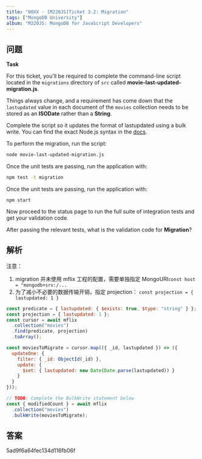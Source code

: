 ```yaml
---
title: "00XX - [M220JS]Ticket 3.2: Migration"
tags: ["MongoDB University"]
album: "M220JS: MongoDB for JavaScript Developers"
---
```


## 问题

**Task**

For this ticket, you'll be required to complete the command-line script located in the `migrations` directory of `src` called **movie-last-updated-migration.js**.

Things always change, and a requirement has come down that the `lastupdated` value in each document of the `movies` collection needs to be stored as an **ISODate** rather than a **String**.

Complete the script so it updates the format of lastupdated using a bulk write. You can find the exact Node.js syntax in the [docs](http://mongodb.github.io/node-mongodb-native/3.1/tutorials/crud/#bulkwrite).

To perform the migration, run the script:

```bash
node movie-last-updated-migration.js
```

Once the unit tests are passing, run the application with:

```bash
npm test -t migration
```

Once the unit tests are passing, run the application with:

```
npm start
```

Now proceed to the status page to run the full suite of integration tests and get your validation code.

After passing the relevant tests, what is the validation code for **Migration**?

## 解析

注意：

1. migration 并未使用 mflix 工程的配置，需要单独指定 MongoURI`const host = "mongodb+srv:/...`
2. 为了减小不必要的数据传输开销，指定 projection： `const projection = { lastupdated: 1 }`

```js
const predicate = { lastupdated: { $exists: true, $type: "string" } };
const projection = { lastupdated: 1 };
const cursor = await mflix
  .collection("movies")
  .find(predicate, projection)
  .toArray();

const moviesToMigrate = cursor.map(({ _id, lastupdated }) => ({
  updateOne: {
    filter: { _id: ObjectId(_id) },
    update: {
      $set: { lastupdated: new Date(Date.parse(lastupdated)) }
    }
  }
}));

// TODO: Complete the BulkWrite statement below
const { modifiedCount } = await mflix
  .collection("movies")
  .bulkWrite(moviesToMigrate);
```

## 答案

5ad9f6a64fec134d116fb06f
